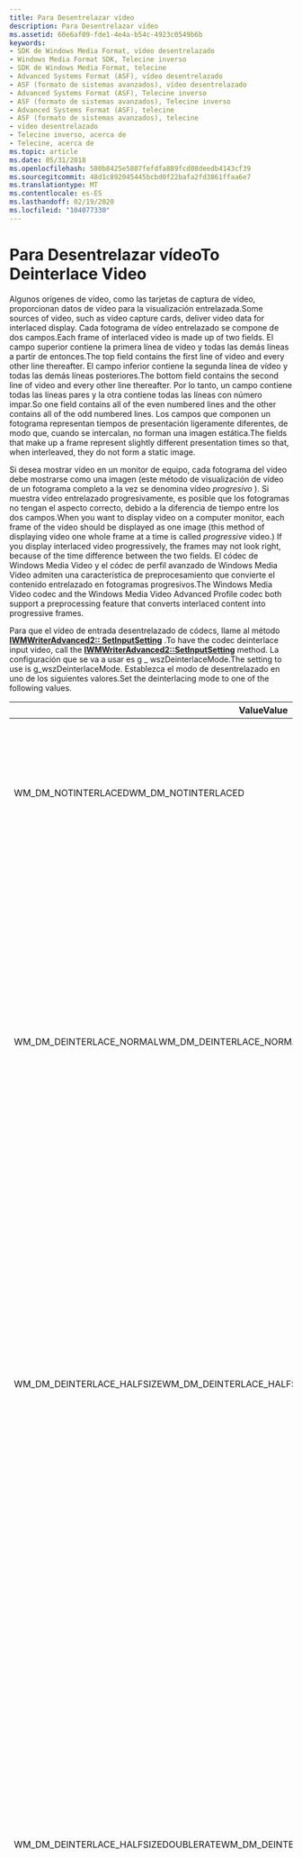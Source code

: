 ```yaml
---
title: Para Desentrelazar vídeo
description: Para Desentrelazar vídeo
ms.assetid: 60e6af09-fde1-4e4a-b54c-4923c0549b6b
keywords:
- SDK de Windows Media Format, vídeo desentrelazado
- Windows Media Format SDK, Telecine inverso
- SDK de Windows Media Format, telecine
- Advanced Systems Format (ASF), vídeo desentrelazado
- ASF (formato de sistemas avanzados), vídeo desentrelazado
- Advanced Systems Format (ASF), Telecine inverso
- ASF (formato de sistemas avanzados), Telecine inverso
- Advanced Systems Format (ASF), telecine
- ASF (formato de sistemas avanzados), telecine
- vídeo desentrelazado
- Telecine inverso, acerca de
- Telecine, acerca de
ms.topic: article
ms.date: 05/31/2018
ms.openlocfilehash: 580b8425e5807fefdfa889fcd08deedb4143cf39
ms.sourcegitcommit: 48d1c892045445bcbd0f22bafa2fd3861ffaa6e7
ms.translationtype: MT
ms.contentlocale: es-ES
ms.lasthandoff: 02/19/2020
ms.locfileid: "104077330"
---
```

# <a name="to-deinterlace-video"></a><span data-ttu-id="4cf3e-115">Para Desentrelazar vídeo</span><span class="sxs-lookup"><span data-stu-id="4cf3e-115">To Deinterlace Video</span></span>

<span data-ttu-id="4cf3e-116">Algunos orígenes de vídeo, como las tarjetas de captura de vídeo, proporcionan datos de vídeo para la visualización entrelazada.</span><span class="sxs-lookup"><span data-stu-id="4cf3e-116">Some sources of video, such as video capture cards, deliver video data for interlaced display.</span></span> <span data-ttu-id="4cf3e-117">Cada fotograma de vídeo entrelazado se compone de dos campos.</span><span class="sxs-lookup"><span data-stu-id="4cf3e-117">Each frame of interlaced video is made up of two fields.</span></span> <span data-ttu-id="4cf3e-118">El campo superior contiene la primera línea de vídeo y todas las demás líneas a partir de entonces.</span><span class="sxs-lookup"><span data-stu-id="4cf3e-118">The top field contains the first line of video and every other line thereafter.</span></span> <span data-ttu-id="4cf3e-119">El campo inferior contiene la segunda línea de vídeo y todas las demás líneas posteriores.</span><span class="sxs-lookup"><span data-stu-id="4cf3e-119">The bottom field contains the second line of video and every other line thereafter.</span></span> <span data-ttu-id="4cf3e-120">Por lo tanto, un campo contiene todas las líneas pares y la otra contiene todas las líneas con número impar.</span><span class="sxs-lookup"><span data-stu-id="4cf3e-120">So one field contains all of the even numbered lines and the other contains all of the odd numbered lines.</span></span> <span data-ttu-id="4cf3e-121">Los campos que componen un fotograma representan tiempos de presentación ligeramente diferentes, de modo que, cuando se intercalan, no forman una imagen estática.</span><span class="sxs-lookup"><span data-stu-id="4cf3e-121">The fields that make up a frame represent slightly different presentation times so that, when interleaved, they do not form a static image.</span></span>

<span data-ttu-id="4cf3e-122">Si desea mostrar vídeo en un monitor de equipo, cada fotograma del vídeo debe mostrarse como una imagen (este método de visualización de vídeo de un fotograma completo a la vez se denomina vídeo *progresivo* ). Si muestra vídeo entrelazado progresivamente, es posible que los fotogramas no tengan el aspecto correcto, debido a la diferencia de tiempo entre los dos campos.</span><span class="sxs-lookup"><span data-stu-id="4cf3e-122">When you want to display video on a computer monitor, each frame of the video should be displayed as one image (this method of displaying video one whole frame at a time is called *progressive* video.) If you display interlaced video progressively, the frames may not look right, because of the time difference between the two fields.</span></span> <span data-ttu-id="4cf3e-123">El códec de Windows Media Video y el códec de perfil avanzado de Windows Media Video admiten una característica de preprocesamiento que convierte el contenido entrelazado en fotogramas progresivos.</span><span class="sxs-lookup"><span data-stu-id="4cf3e-123">The Windows Media Video codec and the Windows Media Video Advanced Profile codec both support a preprocessing feature that converts interlaced content into progressive frames.</span></span>

<span data-ttu-id="4cf3e-124">Para que el vídeo de entrada desentrelazado de códecs, llame al método [**IWMWriterAdvanced2:: SetInputSetting**](/previous-versions/windows/desktop/api/Wmsdkidl/nf-wmsdkidl-iwmwriteradvanced2-setinputsetting) .</span><span class="sxs-lookup"><span data-stu-id="4cf3e-124">To have the codec deinterlace input video, call the [**IWMWriterAdvanced2::SetInputSetting**](/previous-versions/windows/desktop/api/Wmsdkidl/nf-wmsdkidl-iwmwriteradvanced2-setinputsetting) method.</span></span> <span data-ttu-id="4cf3e-125">La configuración que se va a usar es g \_ wszDeinterlaceMode.</span><span class="sxs-lookup"><span data-stu-id="4cf3e-125">The setting to use is g\_wszDeinterlaceMode.</span></span> <span data-ttu-id="4cf3e-126">Establezca el modo de desentrelazado en uno de los siguientes valores.</span><span class="sxs-lookup"><span data-stu-id="4cf3e-126">Set the deinterlacing mode to one of the following values.</span></span>



<table>
<colgroup>
<col style="width: 50%" />
<col style="width: 50%" />
</colgroup>
<thead>
<tr class="header">
<th><span data-ttu-id="4cf3e-127">Value</span><span class="sxs-lookup"><span data-stu-id="4cf3e-127">Value</span></span></th>
<th><span data-ttu-id="4cf3e-128">Descripción</span><span class="sxs-lookup"><span data-stu-id="4cf3e-128">Description</span></span></th>
</tr>
</thead>
<tbody>
<tr class="odd">
<td><span data-ttu-id="4cf3e-129">WM_DM_NOTINTERLACED</span><span class="sxs-lookup"><span data-stu-id="4cf3e-129">WM_DM_NOTINTERLACED</span></span></td>
<td><span data-ttu-id="4cf3e-130">La entrada es progresiva.</span><span class="sxs-lookup"><span data-stu-id="4cf3e-130">Input is progressive.</span></span> <span data-ttu-id="4cf3e-131">Use esta opción para detener el desentrelazado cuando haya establecido previamente el modo de desentrelazado en otro valor.</span><span class="sxs-lookup"><span data-stu-id="4cf3e-131">Use this setting to stop deinterlacing when you have previously set the deinterlacing mode to another value.</span></span></td>
</tr>
<tr class="even">
<td><span data-ttu-id="4cf3e-132">WM_DM_DEINTERLACE_NORMAL</span><span class="sxs-lookup"><span data-stu-id="4cf3e-132">WM_DM_DEINTERLACE_NORMAL</span></span></td>
<td><span data-ttu-id="4cf3e-133">Seleccione este modo para mezclar los campos pares e impares de un fotograma entrelazado (mediante un mecanismo de compensación de movimiento). Privilegios</span><span class="sxs-lookup"><span data-stu-id="4cf3e-133">Select this mode to blend the even and odd fields of an interlaced frame (using a motion compensation mechanism).Benefits:</span></span><br/>
<ul>
<li><span data-ttu-id="4cf3e-134">Los artefactos entrelazados de la pantalla progresiva se reducen significativamente.</span><span class="sxs-lookup"><span data-stu-id="4cf3e-134">The interlace artifacts of the progressive display are significantly reduced.</span></span></li>
<li><span data-ttu-id="4cf3e-135">El códec de Windows Media Video produce un vídeo comprimido de mayor calidad.</span><span class="sxs-lookup"><span data-stu-id="4cf3e-135">The Windows Media Video codec produces higher quality compressed video.</span></span></li>
</ul></td>
</tr>
<tr class="odd">
<td><span data-ttu-id="4cf3e-136">WM_DM_DEINTERLACE_HALFSIZE</span><span class="sxs-lookup"><span data-stu-id="4cf3e-136">WM_DM_DEINTERLACE_HALFSIZE</span></span></td>
<td><span data-ttu-id="4cf3e-137">Seleccione este modo cuando la resolución de salida sea la mitad o menos de la resolución de entrada.</span><span class="sxs-lookup"><span data-stu-id="4cf3e-137">Select this mode when the output resolution is half, or less, of the input resolution.</span></span> <span data-ttu-id="4cf3e-138">Por ejemplo, use este modo cuando la resolución de vídeo de entrada sea 640 x 480 píxeles y la resolución de vídeo de salida sea de 320 x 240 píxeles. Privilegios</span><span class="sxs-lookup"><span data-stu-id="4cf3e-138">For example, use this mode when the input video resolution is 640 x 480 pixels and the output video resolution is 320 x 240 pixels.Benefits:</span></span><br/>
<ul>
<li><span data-ttu-id="4cf3e-139">Los artefactos entrelazados de la pantalla progresiva se reducen significativamente.</span><span class="sxs-lookup"><span data-stu-id="4cf3e-139">The interlace artifacts of the progressive display are significantly reduced.</span></span></li>
</ul></td>
</tr>
<tr class="even">
<td><span data-ttu-id="4cf3e-140">WM_DM_DEINTERLACE_HALFSIZEDOUBLERATE</span><span class="sxs-lookup"><span data-stu-id="4cf3e-140">WM_DM_DEINTERLACE_HALFSIZEDOUBLERATE</span></span></td>
<td><span data-ttu-id="4cf3e-141">Seleccione este modo cuando la resolución de salida sea la mitad o menos de la resolución de entrada y la <a href="wmformat-glossary.md"><em>velocidad de fotogramas</em></a> de salida sea el doble de alta.</span><span class="sxs-lookup"><span data-stu-id="4cf3e-141">Select this mode when the output resolution is half, or less, of the input resolution and the output <a href="wmformat-glossary.md"><em>frame rate</em></a> is twice as high.</span></span> <span data-ttu-id="4cf3e-142">Por ejemplo, use este modo cuando la resolución de vídeo de entrada sea 640 x 480 píxeles en 30 fotogramas entrelazados/s y la resolución de vídeo de salida sea de 320 x 240 píxeles en 60 fotogramas/s. Privilegios</span><span class="sxs-lookup"><span data-stu-id="4cf3e-142">For example, use this mode when the input video resolution is 640 x 480 pixels at 30 interlaced frames/sec and the output video resolution is 320 x 240 pixels at 60 frames/sec.Benefits:</span></span><br/>
<ul>
<li><span data-ttu-id="4cf3e-143">Esto produce fotogramas progresivos de alta calidad, ya que cada campo se convierte en un fotograma y, por tanto, no es necesario mezclar ninguna información.</span><span class="sxs-lookup"><span data-stu-id="4cf3e-143">This produces progressive frames of high quality, because each field is converted to a frame and so there is no need to blend any information.</span></span></li>
<li><span data-ttu-id="4cf3e-144">Se captura el movimiento completo de los campos entrelazados.</span><span class="sxs-lookup"><span data-stu-id="4cf3e-144">The full motion of the interlaced fields is captured.</span></span></li>
</ul></td>
</tr>
<tr class="odd">
<td><span data-ttu-id="4cf3e-145">WM_DM_DEINTERLACE_INVERSETELECINE</span><span class="sxs-lookup"><span data-stu-id="4cf3e-145">WM_DM_DEINTERLACE_INVERSETELECINE</span></span></td>
<td><span data-ttu-id="4cf3e-146">Seleccione este modo para convertir el vídeo de 30 fotogramas/seg en los 24 fotogramas por segundo de la película original. Privilegios</span><span class="sxs-lookup"><span data-stu-id="4cf3e-146">Select this mode to convert telecined 30 frames/sec video into the 24 frames/sec of the original film.Benefits:</span></span><br/>
<ul>
<li><span data-ttu-id="4cf3e-147">La calidad de compresión mejora significativamente porque solo es necesario codificar 24 fotogramas por segundo en lugar de 30 fotogramas por segundo.</span><span class="sxs-lookup"><span data-stu-id="4cf3e-147">The compression quality improves significantly because only 24 frames/sec instead of 30 frames/sec need to be encoded.</span></span></li>
<li><span data-ttu-id="4cf3e-148">Dado que el resultado es progresivo, se realizan las mismas ventajas de compresión y visualización del desentrelazado.</span><span class="sxs-lookup"><span data-stu-id="4cf3e-148">Because the result is progressive, the same compression and display benefits of deinterlacing are realized.</span></span></li>
</ul></td>
</tr>
<tr class="even">
<td><span data-ttu-id="4cf3e-149">WM_DM_DEINTERLACE_VERTICALHALFSIZEDOUBLERATE</span><span class="sxs-lookup"><span data-stu-id="4cf3e-149">WM_DM_DEINTERLACE_VERTICALHALFSIZEDOUBLERATE</span></span></td>
<td><span data-ttu-id="4cf3e-150">Seleccione este modo cuando la resolución de salida vertical sea la mitad, o menos, de la resolución vertical de entrada y la <a href="wmformat-glossary.md"><em>velocidad de fotogramas</em></a> de salida sea dos veces superior.</span><span class="sxs-lookup"><span data-stu-id="4cf3e-150">Select this mode when the vertical output resolution is half, or less, of the input vertical resolution and the output <a href="wmformat-glossary.md"><em>frame rate</em></a> is twice as high.</span></span> <span data-ttu-id="4cf3e-151">Por ejemplo, la resolución de vídeo vertical de entrada es 640 x 480 píxeles en 30 fotogramas entrelazados/s y la resolución de vídeo vertical de salida es de 320 x 240 píxeles en 60 fotogramas/s. Privilegios</span><span class="sxs-lookup"><span data-stu-id="4cf3e-151">For example, the input vertical video resolution is 640 x 480 pixels at 30 interlaced frames/sec and the output vertical video resolution is 320 x 240 pixels at 60 frames/sec.Benefits:</span></span><br/>
<ul>
<li><span data-ttu-id="4cf3e-152">Esto produce fotogramas progresivos de alta calidad, ya que cada campo se convierte en un fotograma y, por tanto, no es necesario mezclar ninguna información.</span><span class="sxs-lookup"><span data-stu-id="4cf3e-152">This produces progressive frames of high quality, because each field is converted to a frame and so there is no need to blend any information.</span></span></li>
<li><span data-ttu-id="4cf3e-153">Se captura el movimiento completo de los campos entrelazados.</span><span class="sxs-lookup"><span data-stu-id="4cf3e-153">The full motion of the interlaced fields is captured.</span></span></li>
</ul></td>
</tr>
</tbody>
</table>



 

<span data-ttu-id="4cf3e-154">En el caso de contenido mixto, establezca el modo de desentrelazado según sea necesario antes de pasar muestras de un nuevo tipo.</span><span class="sxs-lookup"><span data-stu-id="4cf3e-154">For mixed content, set the deinterlacing mode as needed before passing samples of a new type.</span></span> <span data-ttu-id="4cf3e-155">Por ejemplo, para iniciar la codificación con una entrada progresiva, no es necesario establecer ningún modo de desentrelazado.</span><span class="sxs-lookup"><span data-stu-id="4cf3e-155">For example, to start encoding with progressive input, you don't need to set any deinterlacing mode.</span></span> <span data-ttu-id="4cf3e-156">Si algunos ejemplos requieren desentrelazado normal, debe establecer el modo de desentrelazado en WM \_ DM \_ desentrelazado \_ normal.</span><span class="sxs-lookup"><span data-stu-id="4cf3e-156">If some samples then require normal deinterlacing, you must set the deinterlacing mode to WM\_DM\_DEINTERLACE\_NORMAL.</span></span> <span data-ttu-id="4cf3e-157">Para procesar más ejemplos progresivos, debe establecer el modo de desentrelazado en WM \_ DM \_ NOTINTERLACED.</span><span class="sxs-lookup"><span data-stu-id="4cf3e-157">To then process additional progressive samples you must set the deinterlacing mode to WM\_DM\_NOTINTERLACED.</span></span>

## <a name="inverse-telecine-settings"></a><span data-ttu-id="4cf3e-158">Configuración de telecine inversa</span><span class="sxs-lookup"><span data-stu-id="4cf3e-158">Inverse Telecine Settings</span></span>

<span data-ttu-id="4cf3e-159">Para obtener una descripción de telecine inversa, consulte [para usar telecine inversa](to-use-inverse-telecine.md).</span><span class="sxs-lookup"><span data-stu-id="4cf3e-159">For a description of inverse telecine, see [To Use Inverse Telecine](to-use-inverse-telecine.md).</span></span>

<span data-ttu-id="4cf3e-160">Si establece el modo de desentrelazado en \_ INVERSETELECINE de WM DM \_ \_ , puede especificar el patrón de telecine del primer fotograma de entrada mediante una llamada a [**IWMWriterAdvanced2:: SetInputSetting**](/previous-versions/windows/desktop/api/Wmsdkidl/nf-wmsdkidl-iwmwriteradvanced2-setinputsetting).</span><span class="sxs-lookup"><span data-stu-id="4cf3e-160">If you set the deinterlacing mode to WM\_DM\_DEINTERLACE\_INVERSETELECINE, you can specify the telecine pattern of the first input frame by calling the [**IWMWriterAdvanced2::SetInputSetting**](/previous-versions/windows/desktop/api/Wmsdkidl/nf-wmsdkidl-iwmwriteradvanced2-setinputsetting).</span></span> <span data-ttu-id="4cf3e-161">La configuración que se va a usar es g \_ wszInitialPatternForInverseTelecine.</span><span class="sxs-lookup"><span data-stu-id="4cf3e-161">The setting to use is g\_wszInitialPatternForInverseTelecine.</span></span> <span data-ttu-id="4cf3e-162">Establezca el patrón inicial en uno de los valores siguientes.</span><span class="sxs-lookup"><span data-stu-id="4cf3e-162">Set the initial pattern to one of the following values.</span></span>



| <span data-ttu-id="4cf3e-163">Value</span><span class="sxs-lookup"><span data-stu-id="4cf3e-163">Value</span></span>                                              | <span data-ttu-id="4cf3e-164">Descripción</span><span class="sxs-lookup"><span data-stu-id="4cf3e-164">Description</span></span>                                                                                                                                                                                                                                                                                                   |
|----------------------------------------------------|---------------------------------------------------------------------------------------------------------------------------------------------------------------------------------------------------------------------------------------------------------------------------------------------------------------|
| <span data-ttu-id="4cf3e-165">\_ \_ \_ deshabilitación del \_ \_ modo coherente de WM DM</span><span class="sxs-lookup"><span data-stu-id="4cf3e-165">WM\_DM\_IT\_DISABLE\_COHERENT\_MODE</span></span>                | <span data-ttu-id="4cf3e-166">Especifica que el medio de entrada ha pasado por el proceso de telecine, pero que los fotogramas ya no se encuentran en un patrón de predicción.</span><span class="sxs-lookup"><span data-stu-id="4cf3e-166">Specifies that the input media has gone through the telecine process but that the frames are no longer in a predictable pattern.</span></span> <span data-ttu-id="4cf3e-167">Esto normalmente indica que el medio se editó después del procesamiento de telecine.</span><span class="sxs-lookup"><span data-stu-id="4cf3e-167">This usually indicates that the media was edited after the telecine processing.</span></span> <span data-ttu-id="4cf3e-168">Cuando se usa esta opción, el códec intenta reconstruir los fotogramas originales por sí mismo.</span><span class="sxs-lookup"><span data-stu-id="4cf3e-168">When you use this setting, the codec attempts to reconstruct the original frames on its own.</span></span> |
| <span data-ttu-id="4cf3e-169">\_ \_ \_ \_ la primera trama de WM DM en el \_ \_ clip \_ es \_ AA \_</span><span class="sxs-lookup"><span data-stu-id="4cf3e-169">WM\_DM\_IT\_FIRST\_FRAME\_IN\_CLIP\_IS\_AA\_TOP</span></span>    | <span data-ttu-id="4cf3e-170">Especifica que el campo superior del marco AA es el primer ejemplo.</span><span class="sxs-lookup"><span data-stu-id="4cf3e-170">Specifies that the top field of the AA frame is the first sample.</span></span>                                                                                                                                                                                                                                             |
| <span data-ttu-id="4cf3e-171">\_ \_ \_ \_ la primera trama de WM DM en el \_ \_ clip \_ es \_ BB \_</span><span class="sxs-lookup"><span data-stu-id="4cf3e-171">WM\_DM\_IT\_FIRST\_FRAME\_IN\_CLIP\_IS\_BB\_TOP</span></span>    | <span data-ttu-id="4cf3e-172">Especifica que el campo superior del marco BB es el primer ejemplo.</span><span class="sxs-lookup"><span data-stu-id="4cf3e-172">Specifies that the top field of the BB frame is the first sample.</span></span>                                                                                                                                                                                                                                             |
| <span data-ttu-id="4cf3e-173">\_ \_ \_ la primera trama de WM DM it \_ en el \_ \_ clip \_ es \_ BC \_ Top</span><span class="sxs-lookup"><span data-stu-id="4cf3e-173">WM\_DM\_IT\_FIRST\_FRAME\_IN\_CLIP\_IS\_BC\_TOP</span></span>    | <span data-ttu-id="4cf3e-174">Especifica que el campo superior del fotograma BC es el primer ejemplo.</span><span class="sxs-lookup"><span data-stu-id="4cf3e-174">Specifies that the top field of the BC frame is the first sample.</span></span>                                                                                                                                                                                                                                             |
| <span data-ttu-id="4cf3e-175">\_ \_ \_ \_ la primera trama de WM DM en el \_ \_ clip es el \_ \_ CD \_ superior</span><span class="sxs-lookup"><span data-stu-id="4cf3e-175">WM\_DM\_IT\_FIRST\_FRAME\_IN\_CLIP\_IS\_CD\_TOP</span></span>    | <span data-ttu-id="4cf3e-176">Especifica que el campo superior del fotograma del CD es el primer ejemplo.</span><span class="sxs-lookup"><span data-stu-id="4cf3e-176">Specifies that the top field of the CD frame is the first sample.</span></span>                                                                                                                                                                                                                                             |
| <span data-ttu-id="4cf3e-177">\_ \_ \_ \_ la primera trama de WM DM en el \_ \_ clip \_ es DD en la \_ \_ parte superior</span><span class="sxs-lookup"><span data-stu-id="4cf3e-177">WM\_DM\_IT\_FIRST\_FRAME\_IN\_CLIP\_IS\_DD\_TOP</span></span>    | <span data-ttu-id="4cf3e-178">Especifica que el campo superior del marco DD es el primer ejemplo.</span><span class="sxs-lookup"><span data-stu-id="4cf3e-178">Specifies that the top field of the DD frame is the first sample.</span></span>                                                                                                                                                                                                                                             |
| <span data-ttu-id="4cf3e-179">\_ \_ \_ \_ la primera trama de WM DM en el \_ \_ clip \_ es \_ AA \_ inferior</span><span class="sxs-lookup"><span data-stu-id="4cf3e-179">WM\_DM\_IT\_FIRST\_FRAME\_IN\_CLIP\_IS\_AA\_BOTTOM</span></span> | <span data-ttu-id="4cf3e-180">Especifica que el campo inferior del marco AA es el primer ejemplo.</span><span class="sxs-lookup"><span data-stu-id="4cf3e-180">Specifies that the bottom field of the AA frame is the first sample.</span></span>                                                                                                                                                                                                                                          |
| <span data-ttu-id="4cf3e-181">\_ \_ \_ \_ la primera trama de WM DM en el \_ \_ clip \_ es \_ BB \_ inferior</span><span class="sxs-lookup"><span data-stu-id="4cf3e-181">WM\_DM\_IT\_FIRST\_FRAME\_IN\_CLIP\_IS\_BB\_BOTTOM</span></span> | <span data-ttu-id="4cf3e-182">Especifica que el campo inferior del marco BB es el primer ejemplo.</span><span class="sxs-lookup"><span data-stu-id="4cf3e-182">Specifies that the bottom field of the BB frame is the first sample.</span></span>                                                                                                                                                                                                                                          |
| <span data-ttu-id="4cf3e-183">\_ \_ \_ \_ la primera trama \_ de \_ \_ \_ \_ WM DM</span><span class="sxs-lookup"><span data-stu-id="4cf3e-183">WM\_DM\_IT\_FIRST\_FRAME\_IN\_CLIP\_IS\_BC\_BOTTOM</span></span> | <span data-ttu-id="4cf3e-184">Especifica que el campo inferior del fotograma BC es el primer ejemplo.</span><span class="sxs-lookup"><span data-stu-id="4cf3e-184">Specifies that the bottom field of the BC frame is the first sample.</span></span>                                                                                                                                                                                                                                          |
| <span data-ttu-id="4cf3e-185">\_ \_ trama de WM \_ DM \_ en primer lugar en el \_ \_ clip es el \_ \_ CD \_ inferior</span><span class="sxs-lookup"><span data-stu-id="4cf3e-185">WM\_DM\_IT\_FIRST\_FRAME\_IN\_CLIP\_IS\_CD\_BOTTOM</span></span> | <span data-ttu-id="4cf3e-186">Especifica que el campo inferior del fotograma del CD es el primer ejemplo.</span><span class="sxs-lookup"><span data-stu-id="4cf3e-186">Specifies that the bottom field of the CD frame is the first sample.</span></span>                                                                                                                                                                                                                                          |
| <span data-ttu-id="4cf3e-187">\_ \_ \_ \_ la primera trama de WM DM en el \_ \_ clip \_ es DD de la \_ \_ parte inferior</span><span class="sxs-lookup"><span data-stu-id="4cf3e-187">WM\_DM\_IT\_FIRST\_FRAME\_IN\_CLIP\_IS\_DD\_BOTTOM</span></span> | <span data-ttu-id="4cf3e-188">Especifica que el campo inferior del marco DD es el primer ejemplo.</span><span class="sxs-lookup"><span data-stu-id="4cf3e-188">Specifies that the bottom field of the DD frame is the first sample.</span></span>                                                                                                                                                                                                                                          |



 

## <a name="related-topics"></a><span data-ttu-id="4cf3e-189">Temas relacionados</span><span class="sxs-lookup"><span data-stu-id="4cf3e-189">Related topics</span></span>

<dl> <dt>

[<span data-ttu-id="4cf3e-190">**Temas avanzados**</span><span class="sxs-lookup"><span data-stu-id="4cf3e-190">**Advanced Topics**</span></span>](advanced-topics.md)
</dt> </dl>

 

 






